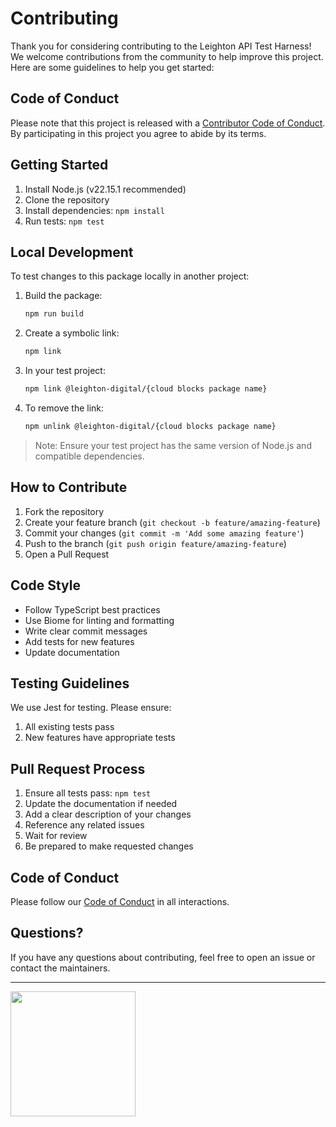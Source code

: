 # Contributing

Thank you for considering contributing to the Leighton API Test Harness! We welcome contributions from the community to help improve this project. Here are some guidelines to help you get started:

## Code of Conduct

Please note that this project is released with a [Contributor Code of Conduct](CODE_OF_CONDUCT.md). By participating in this project you agree to abide by its terms.

## Getting Started

1. Install Node.js (v22.15.1 recommended)
2. Clone the repository
3. Install dependencies: `npm install`
4. Run tests: `npm test`

## Local Development

To test changes to this package locally in another project:

1. Build the package:
   ```bash
   npm run build
   ```

2. Create a symbolic link:
   ```bash
   npm link
   ```

3. In your test project:
   ```bash
   npm link @leighton-digital/{cloud blocks package name}
   ```

4. To remove the link:
   ```bash
   npm unlink @leighton-digital/{cloud blocks package name}
   ```

> Note: Ensure your test project has the same version of Node.js and compatible dependencies.

## How to Contribute

1. Fork the repository
2. Create your feature branch (`git checkout -b feature/amazing-feature`)
3. Commit your changes (`git commit -m 'Add some amazing feature'`)
4. Push to the branch (`git push origin feature/amazing-feature`)
5. Open a Pull Request

## Code Style

- Follow TypeScript best practices
- Use Biome for linting and formatting
- Write clear commit messages
- Add tests for new features
- Update documentation

## Testing Guidelines

We use Jest for testing. Please ensure:

1. All existing tests pass
2. New features have appropriate tests

## Pull Request Process

1. Ensure all tests pass: `npm test`
2. Update the documentation if needed
3. Add a clear description of your changes
4. Reference any related issues
5. Wait for review
6. Be prepared to make requested changes

## Code of Conduct

Please follow our [Code of Conduct](CODE_OF_CONDUCT.md) in all interactions.

## Questions?

If you have any questions about contributing, feel free to open an issue or contact the maintainers.

---

<img src="https://raw.githubusercontent.com/leighton-digital/cloud-blocks/HEAD/images/leighton-logo.svg" width="200" />
